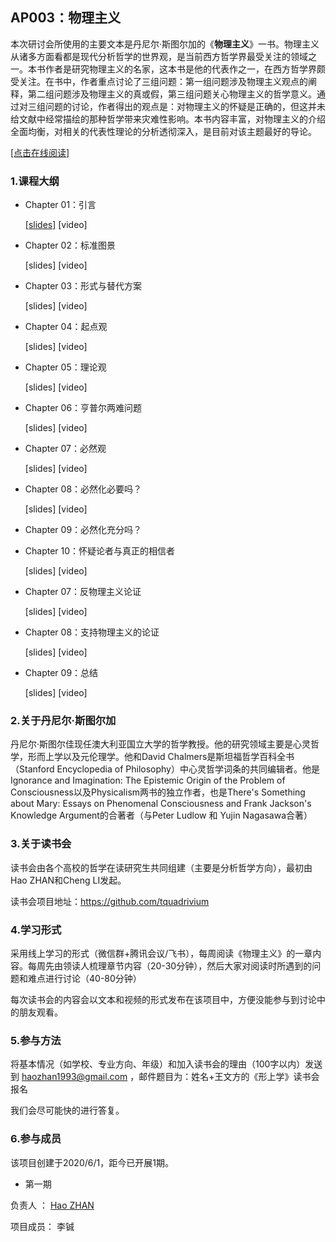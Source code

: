 ## AP003：物理主义

本次研讨会所使用的主要文本是丹尼尔·斯图尔加的《**物理主义**》一书。物理主义从诸多方面看都是现代分析哲学的世界观，是当前西方哲学界最受关注的领域之一。本书作者是研究物理主义的名家，这本书是他的代表作之一，在西方哲学界颇受关注。在书中，作者重点讨论了三组问题：第一组问题涉及物理主义观点的阐释，第二组问题涉及物理主义的真或假，第三组问题关心物理主义的哲学意义。通过对三组问题的讨论，作者得出的观点是：对物理主义的怀疑是正确的，但这并未给文献中经常描绘的那种哲学带来灾难性影响。本书内容丰富，对物理主义的介绍全面均衡，对相关的代表性理论的分析透彻深入，是目前对该主题最好的导论。

[[点击在线阅读]](https://tquadrivium.github.io/Physicalism/)

### 1.课程大纲

- Chapter 01：引言

  [[slides]](slides/chapter01/introduction.pdf) [video]

- Chapter 02：标准图景

  [slides] [video]

- Chapter 03：形式与替代方案

  [slides] [video]

- Chapter 04：起点观

  [slides] [video]

- Chapter 05：理论观

  [slides] [video]

- Chapter 06：亨普尔两难问题

  [slides] [video]

- Chapter 07：必然观

  [slides] [video]

- Chapter 08：必然化必要吗？

  [slides] [video]

- Chapter 09：必然化充分吗？

- Chapter 10：怀疑论者与真正的相信者

  [slides] [video]

- Chapter 07：反物理主义论证

  [slides] [video]

- Chapter 08：支持物理主义的论证

  [slides] [video]

- Chapter 09：总结

  [slides] [video]

  

### 2.关于丹尼尔·斯图尔加

丹尼尔·斯图尔佳现任澳大利亚国立大学的哲学教授。他的研究领域主要是心灵哲学，形而上学以及元伦理学。他和David Chalmers是斯坦福哲学百科全书（Stanford Encyclopedia of Philosophy）中心灵哲学词条的共同编辑者。他是Ignorance and Imagination: The Epistemic Origin of the Problem of Consciousness以及Physicalism两书的独立作者，也是There's Something about Mary: Essays on Phenomenal Consciousness and Frank Jackson's Knowledge Argument的合著者（与Peter Ludlow 和 Yujin Nagasawa合著）

### 3.关于读书会

读书会由各个高校的哲学在读研究生共同组建（主要是分析哲学方向），最初由Hao ZHAN和Cheng LI发起。

读书会项目地址：https://github.com/tquadrivium

### 4.学习形式

采用线上学习的形式（微信群+腾讯会议/飞书），每周阅读《物理主义》的一章内容。每周先由领读人梳理章节内容（20-30分钟），然后大家对阅读时所遇到的问题和难点进行讨论（40-80分钟）

每次读书会的内容会以文本和视频的形式发布在该项目中，方便没能参与到讨论中的朋友观看。

### 5.参与方法

将基本情况（如学校、专业方向、年级）和加入读书会的理由（100字以内）发送到 [haozhan1993@gmail.com](mailto:haozhan1993@gmail.com) ，邮件题目为：姓名+王文方的《形上学》读书会报名

我们会尽可能快的进行答复。

### 6.参与成员

该项目创建于2020/6/1，距今已开展1期。

- 第一期

负责人	：	[Hao ZHAN](https://github.com/zhanhao93)

项目成员：	李铖